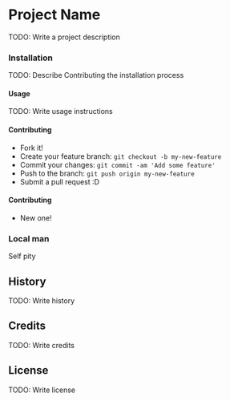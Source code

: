 # Project Name

TODO: Write a project description

### Installation

TODO: Describe Contributing the installation process

#### Usage

TODO: Write usage instructions

#### Contributing
- Fork it!
- Create your feature branch: `git checkout -b my-new-feature`
- Commit your changes: `git commit -am 'Add some feature'`
- Push to the branch: `git push origin my-new-feature`
- Submit a pull request :D

#### Contributing
- New one!

### Local man
Self pity

## History

TODO: Write history

## Credits

TODO: Write credits

## License

TODO: Write license

